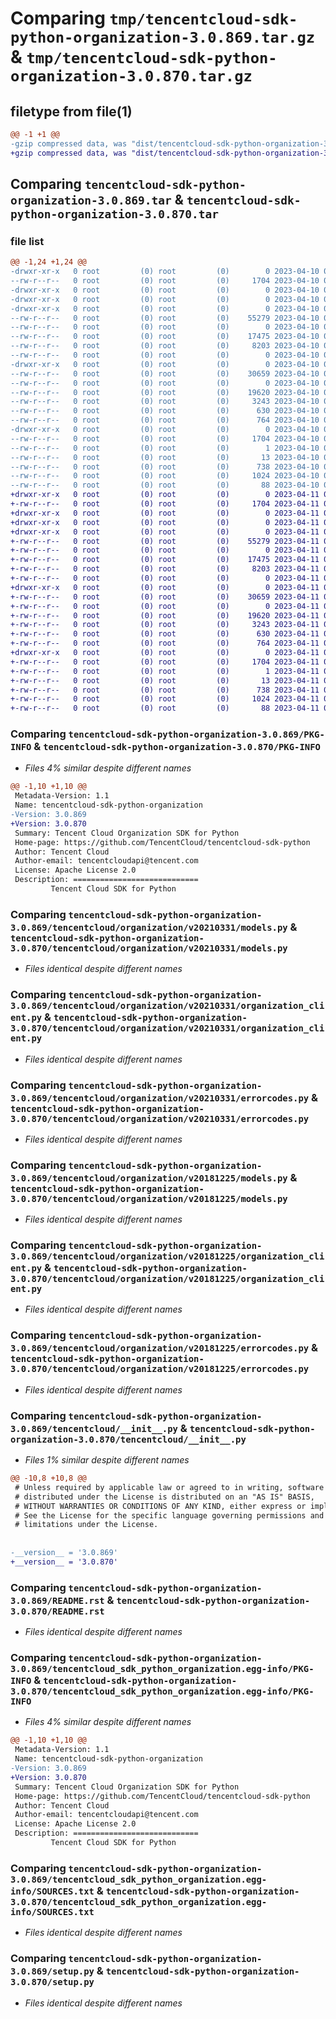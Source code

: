 # Comparing `tmp/tencentcloud-sdk-python-organization-3.0.869.tar.gz` & `tmp/tencentcloud-sdk-python-organization-3.0.870.tar.gz`

## filetype from file(1)

```diff
@@ -1 +1 @@
-gzip compressed data, was "dist/tencentcloud-sdk-python-organization-3.0.869.tar", last modified: Mon Apr 10 03:10:55 2023, max compression
+gzip compressed data, was "dist/tencentcloud-sdk-python-organization-3.0.870.tar", last modified: Tue Apr 11 03:47:29 2023, max compression
```

## Comparing `tencentcloud-sdk-python-organization-3.0.869.tar` & `tencentcloud-sdk-python-organization-3.0.870.tar`

### file list

```diff
@@ -1,24 +1,24 @@
-drwxr-xr-x   0 root         (0) root         (0)        0 2023-04-10 03:10:55.000000 tencentcloud-sdk-python-organization-3.0.869/
--rw-r--r--   0 root         (0) root         (0)     1704 2023-04-10 03:10:55.000000 tencentcloud-sdk-python-organization-3.0.869/PKG-INFO
-drwxr-xr-x   0 root         (0) root         (0)        0 2023-04-10 03:10:55.000000 tencentcloud-sdk-python-organization-3.0.869/tencentcloud/
-drwxr-xr-x   0 root         (0) root         (0)        0 2023-04-10 03:10:55.000000 tencentcloud-sdk-python-organization-3.0.869/tencentcloud/organization/
-drwxr-xr-x   0 root         (0) root         (0)        0 2023-04-10 03:10:55.000000 tencentcloud-sdk-python-organization-3.0.869/tencentcloud/organization/v20210331/
--rw-r--r--   0 root         (0) root         (0)    55279 2023-04-10 03:10:55.000000 tencentcloud-sdk-python-organization-3.0.869/tencentcloud/organization/v20210331/models.py
--rw-r--r--   0 root         (0) root         (0)        0 2023-04-10 03:10:55.000000 tencentcloud-sdk-python-organization-3.0.869/tencentcloud/organization/v20210331/__init__.py
--rw-r--r--   0 root         (0) root         (0)    17475 2023-04-10 03:10:55.000000 tencentcloud-sdk-python-organization-3.0.869/tencentcloud/organization/v20210331/organization_client.py
--rw-r--r--   0 root         (0) root         (0)     8203 2023-04-10 03:10:55.000000 tencentcloud-sdk-python-organization-3.0.869/tencentcloud/organization/v20210331/errorcodes.py
--rw-r--r--   0 root         (0) root         (0)        0 2023-04-10 03:10:55.000000 tencentcloud-sdk-python-organization-3.0.869/tencentcloud/organization/__init__.py
-drwxr-xr-x   0 root         (0) root         (0)        0 2023-04-10 03:10:55.000000 tencentcloud-sdk-python-organization-3.0.869/tencentcloud/organization/v20181225/
--rw-r--r--   0 root         (0) root         (0)    30659 2023-04-10 03:10:55.000000 tencentcloud-sdk-python-organization-3.0.869/tencentcloud/organization/v20181225/models.py
--rw-r--r--   0 root         (0) root         (0)        0 2023-04-10 03:10:55.000000 tencentcloud-sdk-python-organization-3.0.869/tencentcloud/organization/v20181225/__init__.py
--rw-r--r--   0 root         (0) root         (0)    19620 2023-04-10 03:10:55.000000 tencentcloud-sdk-python-organization-3.0.869/tencentcloud/organization/v20181225/organization_client.py
--rw-r--r--   0 root         (0) root         (0)     3243 2023-04-10 03:10:55.000000 tencentcloud-sdk-python-organization-3.0.869/tencentcloud/organization/v20181225/errorcodes.py
--rw-r--r--   0 root         (0) root         (0)      630 2023-04-10 03:10:55.000000 tencentcloud-sdk-python-organization-3.0.869/tencentcloud/__init__.py
--rw-r--r--   0 root         (0) root         (0)      764 2023-04-10 03:10:55.000000 tencentcloud-sdk-python-organization-3.0.869/README.rst
-drwxr-xr-x   0 root         (0) root         (0)        0 2023-04-10 03:10:55.000000 tencentcloud-sdk-python-organization-3.0.869/tencentcloud_sdk_python_organization.egg-info/
--rw-r--r--   0 root         (0) root         (0)     1704 2023-04-10 03:10:55.000000 tencentcloud-sdk-python-organization-3.0.869/tencentcloud_sdk_python_organization.egg-info/PKG-INFO
--rw-r--r--   0 root         (0) root         (0)        1 2023-04-10 03:10:55.000000 tencentcloud-sdk-python-organization-3.0.869/tencentcloud_sdk_python_organization.egg-info/dependency_links.txt
--rw-r--r--   0 root         (0) root         (0)       13 2023-04-10 03:10:55.000000 tencentcloud-sdk-python-organization-3.0.869/tencentcloud_sdk_python_organization.egg-info/top_level.txt
--rw-r--r--   0 root         (0) root         (0)      738 2023-04-10 03:10:55.000000 tencentcloud-sdk-python-organization-3.0.869/tencentcloud_sdk_python_organization.egg-info/SOURCES.txt
--rw-r--r--   0 root         (0) root         (0)     1024 2023-04-10 03:10:55.000000 tencentcloud-sdk-python-organization-3.0.869/setup.py
--rw-r--r--   0 root         (0) root         (0)       88 2023-04-10 03:10:55.000000 tencentcloud-sdk-python-organization-3.0.869/setup.cfg
+drwxr-xr-x   0 root         (0) root         (0)        0 2023-04-11 03:47:29.000000 tencentcloud-sdk-python-organization-3.0.870/
+-rw-r--r--   0 root         (0) root         (0)     1704 2023-04-11 03:47:29.000000 tencentcloud-sdk-python-organization-3.0.870/PKG-INFO
+drwxr-xr-x   0 root         (0) root         (0)        0 2023-04-11 03:47:29.000000 tencentcloud-sdk-python-organization-3.0.870/tencentcloud/
+drwxr-xr-x   0 root         (0) root         (0)        0 2023-04-11 03:47:29.000000 tencentcloud-sdk-python-organization-3.0.870/tencentcloud/organization/
+drwxr-xr-x   0 root         (0) root         (0)        0 2023-04-11 03:47:29.000000 tencentcloud-sdk-python-organization-3.0.870/tencentcloud/organization/v20210331/
+-rw-r--r--   0 root         (0) root         (0)    55279 2023-04-11 03:47:28.000000 tencentcloud-sdk-python-organization-3.0.870/tencentcloud/organization/v20210331/models.py
+-rw-r--r--   0 root         (0) root         (0)        0 2023-04-11 03:47:28.000000 tencentcloud-sdk-python-organization-3.0.870/tencentcloud/organization/v20210331/__init__.py
+-rw-r--r--   0 root         (0) root         (0)    17475 2023-04-11 03:47:28.000000 tencentcloud-sdk-python-organization-3.0.870/tencentcloud/organization/v20210331/organization_client.py
+-rw-r--r--   0 root         (0) root         (0)     8203 2023-04-11 03:47:28.000000 tencentcloud-sdk-python-organization-3.0.870/tencentcloud/organization/v20210331/errorcodes.py
+-rw-r--r--   0 root         (0) root         (0)        0 2023-04-11 03:47:28.000000 tencentcloud-sdk-python-organization-3.0.870/tencentcloud/organization/__init__.py
+drwxr-xr-x   0 root         (0) root         (0)        0 2023-04-11 03:47:29.000000 tencentcloud-sdk-python-organization-3.0.870/tencentcloud/organization/v20181225/
+-rw-r--r--   0 root         (0) root         (0)    30659 2023-04-11 03:47:28.000000 tencentcloud-sdk-python-organization-3.0.870/tencentcloud/organization/v20181225/models.py
+-rw-r--r--   0 root         (0) root         (0)        0 2023-04-11 03:47:28.000000 tencentcloud-sdk-python-organization-3.0.870/tencentcloud/organization/v20181225/__init__.py
+-rw-r--r--   0 root         (0) root         (0)    19620 2023-04-11 03:47:28.000000 tencentcloud-sdk-python-organization-3.0.870/tencentcloud/organization/v20181225/organization_client.py
+-rw-r--r--   0 root         (0) root         (0)     3243 2023-04-11 03:47:28.000000 tencentcloud-sdk-python-organization-3.0.870/tencentcloud/organization/v20181225/errorcodes.py
+-rw-r--r--   0 root         (0) root         (0)      630 2023-04-11 03:47:28.000000 tencentcloud-sdk-python-organization-3.0.870/tencentcloud/__init__.py
+-rw-r--r--   0 root         (0) root         (0)      764 2023-04-11 03:47:28.000000 tencentcloud-sdk-python-organization-3.0.870/README.rst
+drwxr-xr-x   0 root         (0) root         (0)        0 2023-04-11 03:47:29.000000 tencentcloud-sdk-python-organization-3.0.870/tencentcloud_sdk_python_organization.egg-info/
+-rw-r--r--   0 root         (0) root         (0)     1704 2023-04-11 03:47:29.000000 tencentcloud-sdk-python-organization-3.0.870/tencentcloud_sdk_python_organization.egg-info/PKG-INFO
+-rw-r--r--   0 root         (0) root         (0)        1 2023-04-11 03:47:29.000000 tencentcloud-sdk-python-organization-3.0.870/tencentcloud_sdk_python_organization.egg-info/dependency_links.txt
+-rw-r--r--   0 root         (0) root         (0)       13 2023-04-11 03:47:29.000000 tencentcloud-sdk-python-organization-3.0.870/tencentcloud_sdk_python_organization.egg-info/top_level.txt
+-rw-r--r--   0 root         (0) root         (0)      738 2023-04-11 03:47:29.000000 tencentcloud-sdk-python-organization-3.0.870/tencentcloud_sdk_python_organization.egg-info/SOURCES.txt
+-rw-r--r--   0 root         (0) root         (0)     1024 2023-04-11 03:47:28.000000 tencentcloud-sdk-python-organization-3.0.870/setup.py
+-rw-r--r--   0 root         (0) root         (0)       88 2023-04-11 03:47:29.000000 tencentcloud-sdk-python-organization-3.0.870/setup.cfg
```

### Comparing `tencentcloud-sdk-python-organization-3.0.869/PKG-INFO` & `tencentcloud-sdk-python-organization-3.0.870/PKG-INFO`

 * *Files 4% similar despite different names*

```diff
@@ -1,10 +1,10 @@
 Metadata-Version: 1.1
 Name: tencentcloud-sdk-python-organization
-Version: 3.0.869
+Version: 3.0.870
 Summary: Tencent Cloud Organization SDK for Python
 Home-page: https://github.com/TencentCloud/tencentcloud-sdk-python
 Author: Tencent Cloud
 Author-email: tencentcloudapi@tencent.com
 License: Apache License 2.0
 Description: ============================
         Tencent Cloud SDK for Python
```

### Comparing `tencentcloud-sdk-python-organization-3.0.869/tencentcloud/organization/v20210331/models.py` & `tencentcloud-sdk-python-organization-3.0.870/tencentcloud/organization/v20210331/models.py`

 * *Files identical despite different names*

### Comparing `tencentcloud-sdk-python-organization-3.0.869/tencentcloud/organization/v20210331/organization_client.py` & `tencentcloud-sdk-python-organization-3.0.870/tencentcloud/organization/v20210331/organization_client.py`

 * *Files identical despite different names*

### Comparing `tencentcloud-sdk-python-organization-3.0.869/tencentcloud/organization/v20210331/errorcodes.py` & `tencentcloud-sdk-python-organization-3.0.870/tencentcloud/organization/v20210331/errorcodes.py`

 * *Files identical despite different names*

### Comparing `tencentcloud-sdk-python-organization-3.0.869/tencentcloud/organization/v20181225/models.py` & `tencentcloud-sdk-python-organization-3.0.870/tencentcloud/organization/v20181225/models.py`

 * *Files identical despite different names*

### Comparing `tencentcloud-sdk-python-organization-3.0.869/tencentcloud/organization/v20181225/organization_client.py` & `tencentcloud-sdk-python-organization-3.0.870/tencentcloud/organization/v20181225/organization_client.py`

 * *Files identical despite different names*

### Comparing `tencentcloud-sdk-python-organization-3.0.869/tencentcloud/organization/v20181225/errorcodes.py` & `tencentcloud-sdk-python-organization-3.0.870/tencentcloud/organization/v20181225/errorcodes.py`

 * *Files identical despite different names*

### Comparing `tencentcloud-sdk-python-organization-3.0.869/tencentcloud/__init__.py` & `tencentcloud-sdk-python-organization-3.0.870/tencentcloud/__init__.py`

 * *Files 1% similar despite different names*

```diff
@@ -10,8 +10,8 @@
 # Unless required by applicable law or agreed to in writing, software
 # distributed under the License is distributed on an "AS IS" BASIS,
 # WITHOUT WARRANTIES OR CONDITIONS OF ANY KIND, either express or implied.
 # See the License for the specific language governing permissions and
 # limitations under the License.
 
 
-__version__ = '3.0.869'
+__version__ = '3.0.870'
```

### Comparing `tencentcloud-sdk-python-organization-3.0.869/README.rst` & `tencentcloud-sdk-python-organization-3.0.870/README.rst`

 * *Files identical despite different names*

### Comparing `tencentcloud-sdk-python-organization-3.0.869/tencentcloud_sdk_python_organization.egg-info/PKG-INFO` & `tencentcloud-sdk-python-organization-3.0.870/tencentcloud_sdk_python_organization.egg-info/PKG-INFO`

 * *Files 4% similar despite different names*

```diff
@@ -1,10 +1,10 @@
 Metadata-Version: 1.1
 Name: tencentcloud-sdk-python-organization
-Version: 3.0.869
+Version: 3.0.870
 Summary: Tencent Cloud Organization SDK for Python
 Home-page: https://github.com/TencentCloud/tencentcloud-sdk-python
 Author: Tencent Cloud
 Author-email: tencentcloudapi@tencent.com
 License: Apache License 2.0
 Description: ============================
         Tencent Cloud SDK for Python
```

### Comparing `tencentcloud-sdk-python-organization-3.0.869/tencentcloud_sdk_python_organization.egg-info/SOURCES.txt` & `tencentcloud-sdk-python-organization-3.0.870/tencentcloud_sdk_python_organization.egg-info/SOURCES.txt`

 * *Files identical despite different names*

### Comparing `tencentcloud-sdk-python-organization-3.0.869/setup.py` & `tencentcloud-sdk-python-organization-3.0.870/setup.py`

 * *Files identical despite different names*

